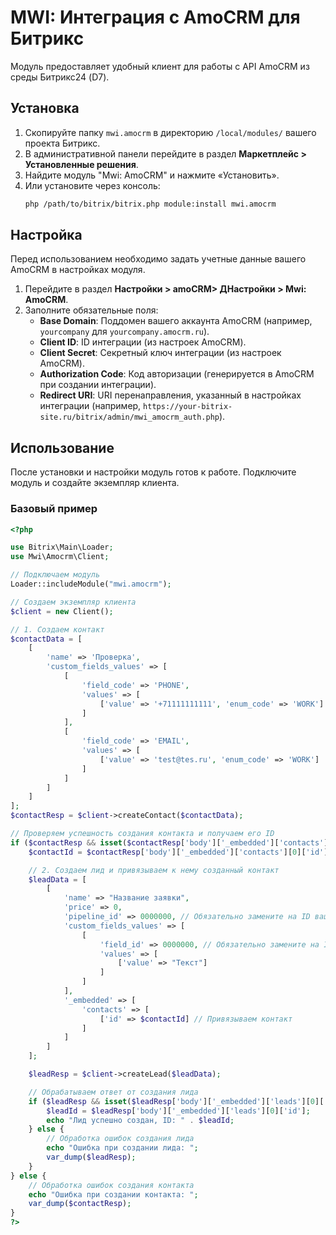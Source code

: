 # MWI: Интеграция с AmoCRM для Битрикс

Модуль предоставляет удобный клиент для работы с API AmoCRM из среды Битрикс24 (D7).

## Установка

1.  Скопируйте папку `mwi.amocrm` в директорию `/local/modules/` вашего проекта Битрикс.
2.  В административной панели перейдите в раздел **Маркетплейс > Установленные решения**.
3.  Найдите модуль "Mwi: AmoCRM" и нажмите «Установить».
4.  Или установите через консоль:
    ```bash
    php /path/to/bitrix/bitrix.php module:install mwi.amocrm
    ```

## Настройка

Перед использованием необходимо задать учетные данные вашего AmoCRM в настройках модуля.

1.  Перейдите в раздел **Настройки > amoCRM> ДНастройки > Mwi: AmoCRM**.
2.  Заполните обязательные поля:
    *   **Base Domain**: Поддомен вашего аккаунта AmoCRM (например, `yourcompany` для `yourcompany.amocrm.ru`).
    *   **Client ID**: ID интеграции (из настроек AmoCRM).
    *   **Client Secret**: Секретный ключ интеграции (из настроек AmoCRM).
    *   **Authorization Code**: Код авторизации (генерируется в AmoCRM при создании интеграции).
    *   **Redirect URI**: URI перенаправления, указанный в настройках интеграции (например, `https://your-bitrix-site.ru/bitrix/admin/mwi_amocrm_auth.php`).

## Использование

После установки и настройки модуль готов к работе. Подключите модуль и создайте экземпляр клиента.

### Базовый пример

```php
<?php

use Bitrix\Main\Loader;
use Mwi\Amocrm\Client;

// Подключаем модуль
Loader::includeModule("mwi.amocrm");

// Создаем экземпляр клиента
$client = new Client();

// 1. Создаем контакт
$contactData = [
    [
        'name' => 'Проверка',
        'custom_fields_values' => [
            [
                'field_code' => 'PHONE',
                'values' => [
                    ['value' => '+71111111111', 'enum_code' => 'WORK']
                ]
            ],
            [
                'field_code' => 'EMAIL',
                'values' => [
                    ['value' => 'test@tes.ru', 'enum_code' => 'WORK']
                ]
            ]
        ]
    ]
];
$contactResp = $client->createContact($contactData);

// Проверяем успешность создания контакта и получаем его ID
if ($contactResp && isset($contactResp['body']['_embedded']['contacts'][0]['id'])) {
    $contactId = $contactResp['body']['_embedded']['contacts'][0]['id'];

    // 2. Создаем лид и привязываем к нему созданный контакт
    $leadData = [
        [
            'name' => "Название заявки",
            'price' => 0,
            'pipeline_id' => 0000000, // Обязательно замените на ID вашего воронки
            'custom_fields_values' => [
                [
                    'field_id' => 0000000, // Обязательно замените на ID вашего поля
                    'values' => [
                        ['value' => "Текст"]
                    ]
                ]
            ],
            '_embedded' => [
                'contacts' => [
                    ['id' => $contactId] // Привязываем контакт
                ]
            ]
        ]
    ];

    $leadResp = $client->createLead($leadData);

    // Обрабатываем ответ от создания лида
    if ($leadResp && isset($leadResp['body']['_embedded']['leads'][0]['id'])) {
        $leadId = $leadResp['body']['_embedded']['leads'][0]['id'];
        echo "Лид успешно создан, ID: " . $leadId;
    } else {
        // Обработка ошибок создания лида
        echo "Ошибка при создании лида: ";
        var_dump($leadResp);
    }
} else {
    // Обработка ошибок создания контакта
    echo "Ошибка при создании контакта: ";
    var_dump($contactResp);
}
?>
